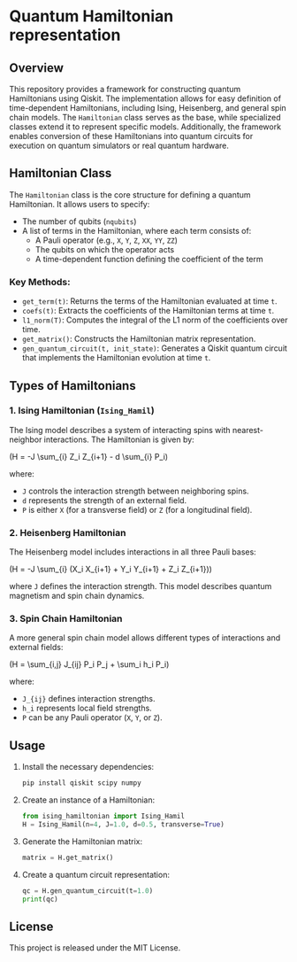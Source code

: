 # Quantum Hamiltonian representation

## Overview

This repository provides a framework for constructing quantum Hamiltonians using Qiskit. The implementation allows for easy definition of time-dependent Hamiltonians, including Ising, Heisenberg, and general spin chain models. The `Hamiltonian` class serves as the base, while specialized classes extend it to represent specific models. Additionally, the framework enables conversion of these Hamiltonians into quantum circuits for execution on quantum simulators or real quantum hardware.

## Hamiltonian Class

The `Hamiltonian` class is the core structure for defining a quantum Hamiltonian. It allows users to specify:

- The number of qubits (`nqubits`)
- A list of terms in the Hamiltonian, where each term consists of:
  - A Pauli operator (e.g., `X`, `Y`, `Z`, `XX`, `YY`, `ZZ`)
  - The qubits on which the operator acts
  - A time-dependent function defining the coefficient of the term

### Key Methods:

- `get_term(t)`: Returns the terms of the Hamiltonian evaluated at time `t`.
- `coefs(t)`: Extracts the coefficients of the Hamiltonian terms at time `t`.
- `l1_norm(T)`: Computes the integral of the L1 norm of the coefficients over time.
- `get_matrix()`: Constructs the Hamiltonian matrix representation.
- `gen_quantum_circuit(t, init_state)`: Generates a Qiskit quantum circuit that implements the Hamiltonian evolution at time `t`.

## Types of Hamiltonians

### 1. Ising Hamiltonian (`Ising_Hamil`)

The Ising model describes a system of interacting spins with nearest-neighbor interactions. The Hamiltonian is given by:

\(H = -J \sum_{i} Z_i Z_{i+1} - d \sum_{i} P_i\)

where:

- `J` controls the interaction strength between neighboring spins.
- `d` represents the strength of an external field.
- `P` is either `X` (for a transverse field) or `Z` (for a longitudinal field).

### 2. Heisenberg Hamiltonian

The Heisenberg model includes interactions in all three Pauli bases:

\(H = -J \sum_{i} (X_i X_{i+1} + Y_i Y_{i+1} + Z_i Z_{i+1})\)

where `J` defines the interaction strength. This model describes quantum magnetism and spin chain dynamics.

### 3. Spin Chain Hamiltonian

A more general spin chain model allows different types of interactions and external fields:

\(H = \sum_{i,j} J_{ij} P_i P_j + \sum_i h_i P_i\)

where:

- `J_{ij}` defines interaction strengths.
- `h_i` represents local field strengths.
- `P` can be any Pauli operator (`X`, `Y`, or `Z`).

## Usage

1. Install the necessary dependencies:
   ```sh
   pip install qiskit scipy numpy
   ```
2. Create an instance of a Hamiltonian:
   ```python
   from ising_hamiltonian import Ising_Hamil
   H = Ising_Hamil(n=4, J=1.0, d=0.5, transverse=True)
   ```
3. Generate the Hamiltonian matrix:
   ```python
   matrix = H.get_matrix()
   ```
4. Create a quantum circuit representation:
   ```python
   qc = H.gen_quantum_circuit(t=1.0)
   print(qc)
   ```

## License

This project is released under the MIT License.

